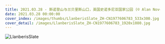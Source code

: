 ```yaml
---
title: 2021.03.28 - 斯诺登山与兰贝里斯山口，英国史诺多尼亚国家公园 (© Alan Novelli/Alamy)
date: 2021.03.28 00:00:00
cover_index: /images/thumbs/LlanberisSlate_ZH-CN1977606783_533x300.jpg
cover_detail: /images/LlanberisSlate_ZH-CN1977606783_1920x1080.jpg
---
```


![LlanberisSlate](/images/LlanberisSlate_ZH-CN1977606783_1920x1080.jpg)
